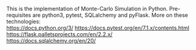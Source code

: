 This is the implementation of Monte-Carlo Simulation in Python.
 Pre-requisites are python3, pytest, SQLalchemy and pyFlask. More on these technologies:  
 https://docs.python.org/3/ 
 https://docs.pytest.org/en/7.1.x/contents.html 
 https://flask.palletsprojects.com/en/2.2.x/ 
 https://docs.sqlalchemy.org/en/20/
